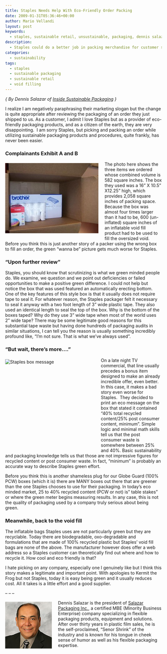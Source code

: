 ```yaml
---
title: Staples Needs Help With Eco-Friendly Order Packing
date: 2009-01-31T05:36:46+00:00
author: Mario Vellandi
layout: post
keywords:
  - staples, sustainable retail, unsustainable, packaging, dennis salazar, recycled cardboard, customer order, shipping
description:
  - Staples could do a better job in packing merchandise for customer shipments, as this article by Dennis Salazar indicates with photos and elaboration
categories:
  - sustainability
tags:
  - staples
  - sustainable packaging
  - sustainable retail
  - void filling
---
```

_{ By Dennis Salazar of [Inside Sustainable Packaging](http://blog.salazarpackaging.com/) }_

I realize I am negatively paraphrasing their marketing slogan but the change is quite appropriate after reviewing the packaging of an order they just shipped to us. As a customer, I admit I love Staples but as a provider of eco-friendly packaging products, and as a citizen of the earth, they are very disappointing.  I am sorry Staples, but picking and packing an order while utilizing sustainable packaging products and procedures, quite frankly, has never been easier.

### Complainants Exhibit A and B

<img class="alignleft size-full wp-image-1268" style="margin:5px 20px 10px 0; float: left;" title="staples-order-overpackaged" src="../images/wp-content/uploads/2009/01/staples-order-overpackaged-300x225.jpg" alt="staples-order-overpackaged" width="300" height="225" />The photo here shows the three items we ordered whose combined volume is 582 square inches. The box they used was a 16” X 10.5” X12.25” high, which provides 2,058 square inches of packing space. Because the box was almost four times larger than it had to be, 600 (un-inflated) square inches of an inflatable void fill product had to be used to fill the oversized void.  Before you think this is just another story of a packer using the wrong box to fill an order, the green “wanna be” picture gets much worse for Staples.

### “Upon further review”

Staples, you should know that scrutinizing is what we green minded people do. We examine, we question and we point out deficiencies or failed opportunities to make a positive green difference. I could not help but notice the box that was used featured an automatically erecting bottom. One of the key features of this style box is that it usually does not require tape to seal it. For whatever reason, the Staples packager felt it necessary to seal it anyway with a two foot length of 3” wide plastic tape. They also used an identical length to seal the top of the box. Why is the bottom of the boxes taped? Why do they use 3” wide tape when most of the world uses 2” wide tape? There may be some legitimate good reasons for this substantial tape waste but having done hundreds of packaging audits in similar situations, I can tell you the reason is usually something incredibly profound like, “I’m not sure. That is what we’ve always used”.

### “But wait, there’s more….”

<img class="alignnone size-medium wp-image-149" style="margin:5px 20px 10px 0; float: left;" title="staples-box-message" src="http://blog.salazarpackaging.com/wp-content/uploads/staples-box-message.jpg" alt="Staples box message" width="288" height="277" />On a late night TV commercial, that line usually precedes a bonus item designed to make an already incredible offer, even better. In this case, it makes a bad story even worse for Staples.  They decided to print an eco message on the box that stated it contained “40% total recycled content/25% post consumer content, minimum”. Simple logic and minimal math skills tell us that the post consumer waste is somewhere between 25% and 40%. Basic sustainability and packaging knowledge tells us that those are not impressive figures for recycled content or post consumer waste. In fact, “minimum” is probably an accurate way to describe Staples green effort.

Before you think this is another shameless plug for our Globe Guard (100% PCW) boxes (which it is) there are MANY boxes out there that are greener than the one Staples chooses to use for their packaging. In today’s eco minded market, 25 to 40% recycled content (PCW or not) is” table stakes” or where the green meter begins measuring results. In any case, this is not the quality of packaging used by a company truly serious about being green.

### Meanwhile, back to the void fill

The inflatable bags Staples uses are not particularly green but they are recyclable. Today there are biodegradable, oxo-degradable and formulations that are made of 100% recycled plastic but Staples’ void fill bags are none of the above. The manufacturer however does offer a web address so a Staples customer can theoretically find out where and how to recycle it. How cool and eco friendly is that?

I hate picking on any company, especially one I genuinely like but I think this story makes a legitimate and important point. With apologies to Kermit the Frog but not Staples, today it is easy being green and it usually reduces cost. All it takes is a little effort and a good supplier.

&#8211; &#8211; &#8211;

<img class="alignleft size-full wp-image-1267" style="margin:5px 20px 10px 0; float: left;" title="dennis salazar photo" src="../images/wp-content/uploads/2009/01/dennissalazar.jpg" alt="dennis salazar" width="150" height="150" />Dennis Salazar is the president of [Salazar Packaging Inc.](http://www.salazarpackaging.com/), a certified MBE (Minority Business Enterprise) company specializing in flexible packaging products, equipment and solutions. After over thirty years in plastic film sales, he is the self-proclaimed, “Senor Shrink” of the industry and is known for his tongue in cheek sense of humor as well as his flexible packaging expertise.
